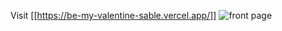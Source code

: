 Visit [[https://be-my-valentine-sable.vercel.app/]]
![front page](https://github.com/GithubOfNabil/be-my-valentine/assets/114324740/fbd561d5-088a-4a0e-bb22-714622f64f23)
